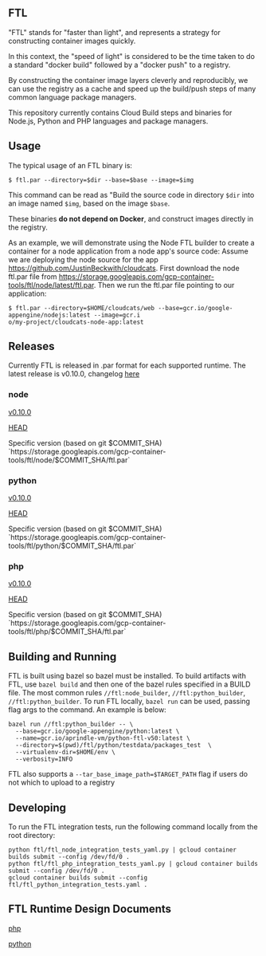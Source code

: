 ## FTL

"FTL" stands for "faster than light", and represents a strategy for constructing container images quickly.

In this context, the "speed of light" is considered to be the time taken to do a standard "docker build" followed by a "docker push" to a registry.

By constructing the container image layers cleverly and reproducibly, we can use the registry as a cache and speed up the build/push steps of many common language package managers.

This repository currently contains Cloud Build steps and binaries for Node.js, Python and PHP languages and package managers.

## Usage

The typical usage of an FTL binary is:

```shell
$ ftl.par --directory=$dir --base=$base --image=$img
```

This command can be read as "Build the source code in directory `$dir` into an image named `$img`, based on the image `$base`.

These binaries **do not depend on Docker**, and construct images directly in the registry.

As an example, we will demonstrate using the Node FTL builder to create a container for a node application from a node app's source code:
Assume we are deploying the node source for the app https://github.com/JustinBeckwith/cloudcats.  First download the node ftl.par file from https://storage.googleapis.com/gcp-container-tools/ftl/node/latest/ftl.par.  Then we run the ftl.par file pointing to our application:
```shell
$ ftl.par --directory=$HOME/cloudcats/web --base=gcr.io/google-appengine/nodejs:latest --image=gcr.i
o/my-project/cloudcats-node-app:latest
```

## Releases
Currently FTL is released in .par format for each supported runtime.  The latest release is v0.10.0, changelog [here](https://github.com/GoogleCloudPlatform/runtimes-common/blob/master/ftl/CHANGELOG.md)

### node

[v0.10.0](https://storage.googleapis.com/gcp-container-tools/ftl/node/node-v0.10.0/ftl.par)

[HEAD](https://storage.googleapis.com/gcp-container-tools/ftl/node/latest/ftl.par)

Specific version (based on git $COMMIT_SHA)
`https://storage.googleapis.com/gcp-container-tools/ftl/node/$COMMIT_SHA/ftl.par`

### python

[v0.10.0](https://storage.googleapis.com/gcp-container-tools/ftl/node/python-v0.10.0/ftl.par)

[HEAD](https://storage.googleapis.com/gcp-container-tools/ftl/python/latest/ftl.par)

Specific version (based on git $COMMIT_SHA)
`https://storage.googleapis.com/gcp-container-tools/ftl/python/$COMMIT_SHA/ftl.par`

### php
[v0.10.0](https://storage.googleapis.com/gcp-container-tools/ftl/php/php-v0.10.0/ftl.par)

[HEAD](https://storage.googleapis.com/gcp-container-tools/ftl/php/latest/ftl.par)

Specific version (based on git $COMMIT_SHA)
`https://storage.googleapis.com/gcp-container-tools/ftl/php/$COMMIT_SHA/ftl.par`

## Building and Running
FTL is built using bazel so bazel must be installed.  To build artifacts with FTL, use `bazel build` and then one of the bazel rules specified in a BUILD file.  The most common rules `//ftl:node_builder`, `//ftl:python_builder`, `//ftl:python_builder`.  To run FTL locally, `bazel run` can be used, passing flag args to the command.  An example is below:
```
bazel run //ftl:python_builder -- \
  --base=gcr.io/google-appengine/python:latest \
  --name=gcr.io/aprindle-vm/python-ftl-v50:latest \
  --directory=$(pwd)/ftl/python/testdata/packages_test  \
  --virtualenv-dir=$HOME/env \
  --verbosity=INFO
```
FTL also supports a `--tar_base_image_path=$TARGET_PATH` flag if users do not which to upload to a registry

## Developing
To run the FTL integration tests, run the following command locally from the root directory:

```shell
python ftl/ftl_node_integration_tests_yaml.py | gcloud container builds submit --config /dev/fd/0 .
python ftl/ftl_php_integration_tests_yaml.py | gcloud container builds submit --config /dev/fd/0 .
gcloud container builds submit --config ftl/ftl_python_integration_tests.yaml .
```

## FTL Runtime Design Documents
[php](https://docs.google.com/document/d/1cbf3DUpNQxdmhxo2AEhp-L34_BEsuNF8rEVGI8z7Esg/edit?usp=sharing)

[python](https://docs.google.com/document/d/1pXfg6pLPpQoIb5_E6PeVWHLttL2YgUPX6ysoqmyVzik/edit?usp=sharing)
